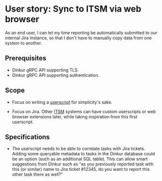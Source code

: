 <!--
Dinkur the task time tracking utility.
<https://github.com/dinkur/dinkur>

SPDX-FileCopyrightText: 2021 Kalle Fagerberg
SPDX-License-Identifier: CC-BY-4.0
-->

# User story: Sync to ITSM via web browser

As an end user, I can let my time reporting be automatically submitted to our
internal Jira instance, so that I don't have to manually copy data from one
system to another.

## Prerequisites

- Dinkur gRPC API supporting TLS.
- Dinkur gRPC API supporting authentication.

## Scope

- Focus on writing a [userscript](https://en.wikipedia.org/wiki/Userscript) for
  simplicity's sake.

- Focus on Jira. Other [ITSM](https://en.wikipedia.org/wiki/IT_service_management)
  systems can have custom userscripts or web browser extensions later, while
  taking inspiration from this first userscript.

## Specifications

- The userscript needs to be able to correlate tasks with Jira tickets. Adding
  some queryable metadata to tasks in the Dinkur database could be an option
  (such as an additional SQL table). This can allow smart suggestions from
  Dinkur such as "as you previously reported task with this (or similar) name to
  Jira ticket #12345, do you want to report this other task there as well?"

